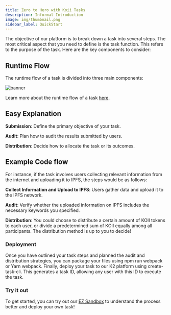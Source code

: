 ```yaml
---
title: Zero to Hero with Koii Tasks
description: Informal Introduction
image: img/thumbnail.png
sidebar_label: QuickStart
---
```


The objective of our platform is to break down a task into several steps. The most critical aspect that you need to define is the task function. This refers to the purpose of the task. Here are the key components to consider:

## Runtime Flow

The runtime flow of a task is divided into three main components:

![banner](/img/concepts/gradual-consensus/gradual-consensus.svg)

Learn more about the runtime flow of a task [here](/concepts/what-are-tasks/what-are-tasks/gradual-consensus).

## Easy Explanation
**Submission**: Define the primary objective of your task.

**Audit**: Plan how to audit the results submitted by users.

**Distribution**: Decide how to allocate the task or its outcomes.

## Example Code flow
For instance, if the task involves users collecting relevant information from the internet and uploading it to IPFS, the steps would be as follows:

**Collect Information and Upload to IPFS**: Users gather data and upload it to the IPFS network.

**Audit**: Verify whether the uploaded information on IPFS includes the necessary keywords you specified.

**Distribution**: You could choose to distribute a certain amount of KOII tokens to each user, or divide a predetermined sum of KOII equally among all participants. The distribution method is up to you to decide!

### Deployment

Once you have outlined your task steps and planned the audit and distribution strategies, you can package your files using npm run webpack or Yarn webpack. Finally, deploy your task to our K2 platform using create-task-cli. This generates a task ID, allowing any user with this ID to execute the task.

### Try it out

To get started, you can try out our [EZ Sandbox](https://github.com/koii-network/ezsandbox) to understand the process better and deploy your own task!
